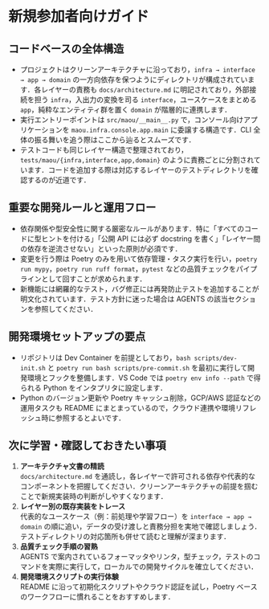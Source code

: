 # 新規参加者向けガイド

## コードベースの全体構造
- プロジェクトはクリーンアーキテクチャに沿っており，`infra → interface → app → domain` の一方向依存を保つようにディレクトリが構成されています．各レイヤーの責務も `docs/architecture.md` に明記されており，外部接続を担う `infra`，入出力の変換を司る `interface`，ユースケースをまとめる `app`，純粋なエンティティ群を置く `domain` が階層的に連携します．
- 実行エントリーポイントは `src/maou/__main__.py` で，コンソール向けアプリケーションを `maou.infra.console.app.main` に委譲する構造です．CLI 全体の振る舞いを追う際はここから辿るとスムーズです．
- テストコードも同じレイヤー構造で整理されており，`tests/maou/{infra,interface,app,domain}` のように責務ごとに分割されています．コードを追加する際は対応するレイヤーのテストディレクトリを確認するのが近道です．

## 重要な開発ルールと運用フロー
- 依存関係や型安全性に関する厳密なルールがあります．特に「すべてのコードに型ヒントを付ける」「公開 API には必ず docstring を書く」「レイヤー間の依存を逆流させない」といった原則が必須です．
- 変更を行う際は Poetry のみを用いて依存管理・タスク実行を行い，`poetry run mypy`，`poetry run ruff format`，`pytest` などの品質チェックをパイプラインとして回すことが求められます．
- 新機能には網羅的なテスト，バグ修正には再発防止テストを追加することが明文化されています．テスト方針に迷った場合は AGENTS の該当セクションを参照してください．

## 開発環境セットアップの要点
- リポジトリは Dev Container を前提としており，`bash scripts/dev-init.sh` と `poetry run bash scripts/pre-commit.sh` を最初に実行して開発環境とフックを整備します．VS Code では `poetry env info --path` で得られる Python をインタプリタに設定します．
- Python のバージョン更新や Poetry キャッシュ削除，GCP/AWS 認証などの運用タスクも README にまとまっているので，クラウド連携や環境リフレッシュ時に参照するとよいです．

## 次に学習・確認しておきたい事項
1. **アーキテクチャ文書の精読**  
   `docs/architecture.md` を通読し，各レイヤーで許可される依存や代表的なコンポーネントを把握してください．クリーンアーキテクチャの前提を掴むことで新規実装時の判断がしやすくなります．
2. **レイヤー別の既存実装をトレース**  
   代表的なユースケース（例：前処理や学習フロー）を `interface → app → domain` の順に追い，データの受け渡しと責務分担を実地で確認しましょう．テストディレクトリの対応箇所も併せて読むと理解が深まります．
3. **品質チェック手順の習熟**  
   AGENTS で案内されているフォーマッタやリンタ，型チェック，テストのコマンドを実際に実行して，ローカルでの開発サイクルを確立してください．
4. **開発環境スクリプトの実行体験**  
   README に沿って初期化スクリプトやクラウド認証を試し，Poetry ベースのワークフローに慣れることをおすすめします．

